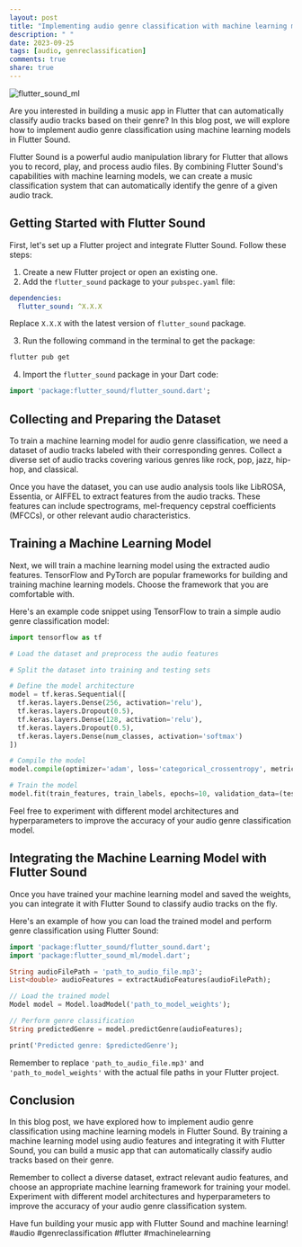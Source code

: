 ```yaml
---
layout: post
title: "Implementing audio genre classification with machine learning models in Flutter Sound"
description: " "
date: 2023-09-25
tags: [audio, genreclassification]
comments: true
share: true
---
```


![flutter_sound_ml](https://example.com/flutter_sound_ml_image.jpg)

Are you interested in building a music app in Flutter that can automatically classify audio tracks based on their genre? In this blog post, we will explore how to implement audio genre classification using machine learning models in Flutter Sound.

Flutter Sound is a powerful audio manipulation library for Flutter that allows you to record, play, and process audio files. By combining Flutter Sound's capabilities with machine learning models, we can create a music classification system that can automatically identify the genre of a given audio track.

## Getting Started with Flutter Sound

First, let's set up a Flutter project and integrate Flutter Sound. Follow these steps:

1. Create a new Flutter project or open an existing one.
2. Add the `flutter_sound` package to your `pubspec.yaml` file:

```yaml
dependencies:
  flutter_sound: ^X.X.X
```

Replace `X.X.X` with the latest version of `flutter_sound` package.

3. Run the following command in the terminal to get the package:

```bash
flutter pub get
```

4. Import the `flutter_sound` package in your Dart code:

```dart
import 'package:flutter_sound/flutter_sound.dart';
```

## Collecting and Preparing the Dataset

To train a machine learning model for audio genre classification, we need a dataset of audio tracks labeled with their corresponding genres. Collect a diverse set of audio tracks covering various genres like rock, pop, jazz, hip-hop, and classical.

Once you have the dataset, you can use audio analysis tools like LibROSA, Essentia, or AIFFEL to extract features from the audio tracks. These features can include spectrograms, mel-frequency cepstral coefficients (MFCCs), or other relevant audio characteristics.

## Training a Machine Learning Model

Next, we will train a machine learning model using the extracted audio features. TensorFlow and PyTorch are popular frameworks for building and training machine learning models. Choose the framework that you are comfortable with.

Here's an example code snippet using TensorFlow to train a simple audio genre classification model:

```python
import tensorflow as tf

# Load the dataset and preprocess the audio features

# Split the dataset into training and testing sets

# Define the model architecture
model = tf.keras.Sequential([
  tf.keras.layers.Dense(256, activation='relu'),
  tf.keras.layers.Dropout(0.5),
  tf.keras.layers.Dense(128, activation='relu'),
  tf.keras.layers.Dropout(0.5),
  tf.keras.layers.Dense(num_classes, activation='softmax')
])

# Compile the model
model.compile(optimizer='adam', loss='categorical_crossentropy', metrics=['accuracy'])

# Train the model
model.fit(train_features, train_labels, epochs=10, validation_data=(test_features, test_labels))
```

Feel free to experiment with different model architectures and hyperparameters to improve the accuracy of your audio genre classification model.

## Integrating the Machine Learning Model with Flutter Sound

Once you have trained your machine learning model and saved the weights, you can integrate it with Flutter Sound to classify audio tracks on the fly.

Here's an example of how you can load the trained model and perform genre classification using Flutter Sound:

```dart
import 'package:flutter_sound/flutter_sound.dart';
import 'package:flutter_sound_ml/model.dart';

String audioFilePath = 'path_to_audio_file.mp3';
List<double> audioFeatures = extractAudioFeatures(audioFilePath);

// Load the trained model
Model model = Model.loadModel('path_to_model_weights');

// Perform genre classification
String predictedGenre = model.predictGenre(audioFeatures);

print('Predicted genre: $predictedGenre');
```

Remember to replace `'path_to_audio_file.mp3'` and `'path_to_model_weights'` with the actual file paths in your Flutter project.

## Conclusion

In this blog post, we have explored how to implement audio genre classification using machine learning models in Flutter Sound. By training a machine learning model using audio features and integrating it with Flutter Sound, you can build a music app that can automatically classify audio tracks based on their genre.

Remember to collect a diverse dataset, extract relevant audio features, and choose an appropriate machine learning framework for training your model. Experiment with different model architectures and hyperparameters to improve the accuracy of your audio genre classification system.

Have fun building your music app with Flutter Sound and machine learning! #audio #genreclassification #flutter #machinelearning